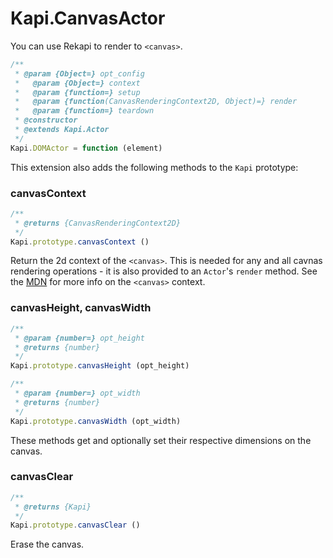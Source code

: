 # Kapi.CanvasActor

You can use Rekapi to render to `<canvas>`.

````javascript
/**
 * @param {Object=} opt_config
 *   @param {Object=} context
 *   @param {function=} setup
 *   @param {function(CanvasRenderingContext2D, Object)=} render
 *   @param {function=} teardown
 * @constructor
 * @extends Kapi.Actor
 */
Kapi.DOMActor = function (element)
````

This extension also adds the following methods to the `Kapi` prototype:

### canvasContext

````javascript
/**
 * @returns {CanvasRenderingContext2D}
 */
Kapi.prototype.canvasContext ()
````

Return the 2d context of the `<canvas>`.  This is needed for any and all cavnas
rendering operations - it is also provided to an `Actor`'s `render` method.  See
the [MDN](https://developer.mozilla.org/en/Drawing_Graphics_with_Canvas) for
more info on the `<canvas>` context.


### canvasHeight, canvasWidth

````javascript
/**
 * @param {number=} opt_height
 * @returns {number}
 */
Kapi.prototype.canvasHeight (opt_height)

/**
 * @param {number=} opt_width
 * @returns {number}
 */
Kapi.prototype.canvasWidth (opt_width)
````

These methods get and optionally set their respective dimensions on the canvas.


### canvasClear

````javascript
/**
 * @returns {Kapi}
 */
Kapi.prototype.canvasClear ()
````

Erase the canvas.
